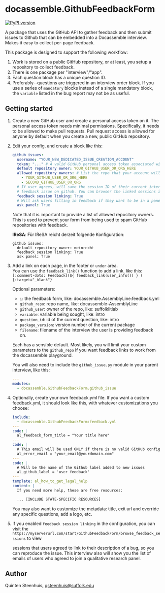 # docassemble.GithubFeedbackForm

[![PyPI version](https://badge.fury.io/py/docassemble.GithubFeedbackForm.svg)](https://badge.fury.io/py/docassemble.GithubFeedbackForm)

A package that uses the GitHub API to gather feedback and then submit issues to Github that can be embedded
into a Docassemble interview. Makes it easy to collect per-page feedback.

This package is designed to support the following workflow:

1. Work is stored on a public GitHub repository, or at least, you setup a repository to collect feedback.
2. There is one package per "interview"/"app".
3. Each question block has a unique question ID.
4. Preferably--questions are triggered in an interview order block. If you use a series of `mandatory`
  blocks instead of a single mandatory block, the `variable` listed in the bug report may not be as useful.

## Getting started

1. Create a new GitHub user and create a personal access token on it. The personal access
   token needs minimal permissions. Specifically, it needs to be allowed to make pull requests.
   Pull request access is allowed for anyone by default when you create a new, public GitHub repository.
2. Edit your config, and create a block like this:

   ```yaml
   github issues:
     username: "YOUR_NEW_DEDICATED_ISSUE_CREATION_ACCOUNT"
     token: "..." # A valid GitHub personal access token associated with the username above
     default repository owner: YOUR_GITHUB_USER_OR_ORG_HERE
     allowed repository owners: # List the repo that your account will be allowed to create issues on
       - YOUR_GITHUB_USER_OR_ORG_HERE 
       - SECOND_GITHUB_USER_OR_ORG
     # If user agrees, will save the session ID of their current interview on the server and link it to their
     # feedback issue on github. You can browser the linked sessions in `browse_feedback_sessions.yml`
     feedback session linking: True
     # Will ask users filling in feedback if they want to be in a panel, and get their email if they want to
     ask panel: True
   ```

   Note that it is important to provide a list of allowed repository owners.
   This is used to prevent your form from being used to spam GitHub
   repositories with feedback.

   **IReSA**: Für IReSA reicht derzeit folgende Konfiguration:
   ```
   github issues:
     default repository owner: meinrecht
     feedback session linking: True
     ask panel: True

   ```

3. Add a link on each page, in the footer or `under` area.  
   You can use the `feedback_link()` function to add a link, like this:
   `[:comment-dots: Feedback](${ feedback_link(user_info()) } ){:target="_blank"}`

   Optional parameters:
    - `i`: the feedback form, like: docassemble.AssemblyLine:feedback.yml
    - `github_repo`: repo name, like: docassemble-AssemblyLine
    - `github_user`: owner of the repo, like: suffolklitlab
    - `variable`: variable being sought, like: intro
    - `question_id`:  id of the current question, like: intro
    - `package_version`: version number of the current package
    - `filename`: filename of the interview the user is providing feedback on.

   Each has a sensible default. Most likely, you will limit your custom
   parameters to the `github_repo` if you want feedback links to work
   from the docassemble playground.

   You will also need to include the `github_issue.py` module in your parent interview,
   like this:

   ```yaml
   ---
   modules:
     - docassemble.GithubFeedbackForm.github_issue
   ```

4. Optionally, create your own feedback.yml file. If you want a custom feedback.yml,
   it should look like this, with whatever customizations you choose:

   ```yaml
   include:
     - docassemble.GithubFeedbackForm:feedback.yml
   ---
   code: |
     al_feedback_form_title = "Your title here"  
   ---
   code: |
     # This email will be used ONLY if there is no valid GitHub config
     al_error_email = "your_email@yourdomain.com"
   ---
   code: |
     # Will be the name of the Github label added to new issues
     al_github_label = 'user feedback'
   ---
   template: al_how_to_get_legal_help
   content: |
     If you need more help, these are free resources:

     ... [INCLUDE STATE-SPECIFIC RESOURCES]
   ```

   You may also want to customize the metadata: title, exit url and override
   any specific questions, add a logo, etc.

5. If you enabled `feedback session linking` in the configuration, you can visit the
   `https://myserverurl.com/start/GithubFeedbackForm/browse_feedback_sessions` to view

   sessions that users agreed to link to their description of a bug, so you can reproduce the
   issue. This interview also will show you the list of emails of users who agreed to join a
   qualitative research panel.

## Author

Quinten Steenhuis, qsteenhuis@suffolk.edu
